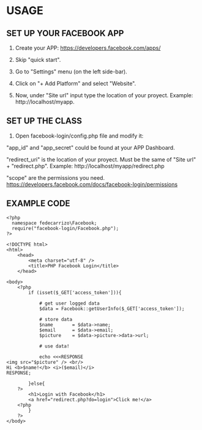 # USAGE

## SET UP YOUR FACEBOOK APP

1) Create your APP: https://developers.facebook.com/apps/

2) Skip "quick start".

3) Go to "Settings" menu (on the left side-bar).

4) Click on "+ Add Platform" and select "Website".

5) Now, under "Site url" input type the location of your proyect. Example: http://localhost/myapp.


## SET UP THE CLASS

1) Open facebook-login/config.php file and modify it:

  "app_id" and "app_secret" could be found at your APP Dashboard.
  
  "redirect_uri" is the location of your proyect. Must be the same of "Site url" + "redirect.php". Example: http://localhost/myapp/redirect.php
  
  "scope" are the permissions you need. https://developers.facebook.com/docs/facebook-login/permissions
  
  
## EXAMPLE CODE
    <?php
      namespace fedecarrizo\Facebook;
      require("facebook-login/Facebook.php");
    ?>

    <!DOCTYPE html>
    <html>
        <head>
            <meta charset="utf-8" />
            <title>PHP Facebook Login</title>
        </head>

    <body>
        <?php
            if (isset($_GET['access_token'])){

                # get user logged data
                $data = Facebook::getUserInfo($_GET['access_token']);

                # store data
                $name       = $data->name;
                $email      = $data->email;
                $picture    = $data->picture->data->url;

                # use data!

                echo <<<RESPONSE
    <img src="$picture" /> <br/>
    Hi <b>$name!</b> <i>($email)</i>
    RESPONSE;

            }else{
        ?>
            <h1>Login with Facebook</h1>
            <a href="redirect.php?do=login">Click me!</a>
        <?php
            }
        ?>
    </body>
</html>
